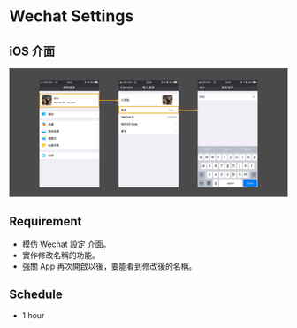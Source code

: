 # Wechat Settings

## iOS 介面
![Line Settings](resources/ios.png)

## Requirement
 - 模仿 Wechat 設定 介面。
 - 實作修改名稱的功能。
 - 強關 App 再次開啟以後，要能看到修改後的名稱。

## Schedule
 - 1 hour
